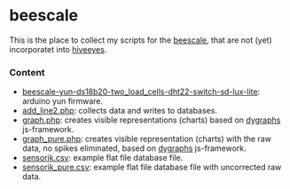 # beescale

This is the place to collect my scripts for the <a href="http://www.euse.de/honig/beescale/graph.php">beescale</a>, that are not (yet) incorporatet into <a href="https://github.com/hiveeyes/arduino">hiveeyes</a>.

<h3>Content</h3>
<ul>
<li><a href="https://github.com/bee-mois/beescale/blob/master/beescale-yun-ds18b20-two_load_cells-dht22-switch-sd-lux-lite">beescale-yun-ds18b20-two_load_cells-dht22-switch-sd-lux-lite</a>: arduino yun firmware.
<li><a href="https://github.com/bee-mois/beescale/blob/master/add_line2.php">add_line2.php</a>: collects data and writes to databases.
<li><a href="https://github.com/bee-mois/beescale/blob/master/graph.php">graph.php</a>: creates visible representations (charts) based on <a href="http://dygraphs.com/">dygraphs</a> js-framework.
<li><a href="https://github.com/bee-mois/beescale/blob/master/graph_pure.php">graph_pure.php</a>: creates visible representation (charts) with the raw data, no spikes eliminated, based on <a href="http://dygraphs.com/">dygraphs</a> js-framework.
<li><a href="https://github.com/bee-mois/beescale/blob/master/sensorik.csv">sensorik.csv</a>: example flat file database file.
<li><a href="https://github.com/bee-mois/beescale/blob/master/sensorik_pure.csv">sensorik_pure.csv</a>: example flat file database file with uncorrected raw data.
</ul>
